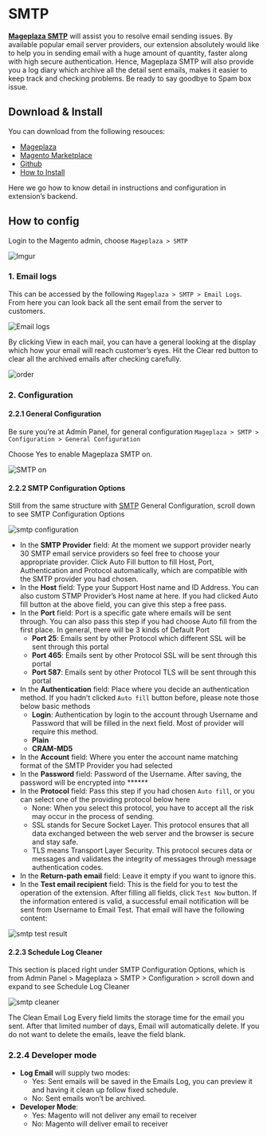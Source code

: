# SMTP

**[Mageplaza SMTP](https://www.mageplaza.com/magento-2-smtp/)** will assist you to resolve email sending issues. By available popular email server providers, our extension absolutely would like to help you in sending email with a huge amount of quantity, faster along with high secure authentication. Hence, Mageplaza SMTP will also provide you a log diary which archive all the detail sent emails, makes it easier to keep track and checking problems. Be ready to say goodbye to Spam box issue.

## Download & Install

You can download from the following resouces:

- [Mageplaza](https://www.mageplaza.com/magento-2-smtp/)
- [Magento Marketplace](https://marketplace.magento.com/mageplaza-module-smtp.html)
- [Github](https://github.com/mageplaza/magento-2-smtp)
- [How to Install](https://www.mageplaza.com/install-magento-2-extension/)


Here we go how to know detail in instructions and configuration in extension’s backend.

## How to config

Login to the Magento admin, choose `Mageplaza > SMTP`

![Imgur](https://i.imgur.com/SfUoDG1.png)


### 1. Email logs

This can be accessed by the following  `Mageplaza > SMTP > Email Logs`. From here you can look back all the sent email from the server to customers.

![Email logs](https://i.imgur.com/k5KfDLL.png)

By clicking View in each mail, you can have a general looking at the display which how your email will reach customer’s eyes.
Hit the Clear red button to clear all the archived emails after checking carefully.

![order](https://i.imgur.com/5eos9R7.png)

### 2. Configuration

#### 2.2.1 General Configuration

Be sure you’re at Admin Panel, for general configuration `Mageplaza > SMTP > Configuration > General Configuration`

Choose Yes to enable Mageplaza SMTP on.

![SMTP on](http://i.imgur.com/4jN9BIx.png)

#### 2.2.2 SMTP Configuration Options
Still from the same structure with [SMTP](https://github.com/mageplaza/magento-2-smtp) General Configuration, scroll down to see  SMTP Configuration Options

![smtp configuration](https://i.imgur.com/VnCM6SB.png)

* In the **SMTP Provider** field: At the moment we support provider nearly 30 SMTP email service providers so feel free to choose your appropriate provider. Click Auto Fill button to fill Host, Port, Authentication and  Protocol automatically, which are compatible with the SMTP provider you had chosen. 
* In the **Host** field: Type your Support Host name and ID Address. You can also custom STMP Provider’s Host name at here. If you had clicked Auto fill button at the above field, you can give this step a free pass.
* In the **Port** field: Port is a specific gate where emails will be sent through. You can also pass this step if you had choose Auto fill from the first place. In general, there will be 3 kinds of Default Port
  * **Port 25**: Emails sent by other Protocol which different SSL will be sent through this portal
  * **Port 465**: Emails sent by other Protocol SSL will be sent through this portal
  * **Port 587**: Emails sent by other Protocol TLS will be sent through this portal
* In the **Authentication** field: Place where you decide an authentication method. If you hadn’t clicked ``Auto fill`` button before, please note those below basic methods
  * **Login**: Authentication by login to the account through Username and Password that will be filled in the next field. Most of provider will require this method.
  * **Plain**
  * **CRAM-MD5**
* In the **Account** field: Where you enter the account name matching format of the SMTP Provider you had selected
* In the **Password** field: Password of the Username. After saving, the password will be encrypted into ******
* In the **Protocol** field: Pass this step if you had chosen ``Auto fill``, or you can select one of the providing protocol below here
  * None: When you select this protocol, you have to accept all the risk may occur in the process of sending.
  * SSL stands for Secure Socket Layer. This protocol ensures that all data exchanged between the web server and the browser is secure and stay safe.
  * TLS means Transport Layer Security. This protocol secures data or messages and validates the integrity of messages through message authentication codes.
* In the **Return-path email** field: Leave it empty if you want to ignore this.
* In the **Test email recipient** field: This is the field for you to test the operation of the extension. After filling all fields, click ``Test Now`` button. If the information entered is valid, a successful email notification will be sent from Username to Email Test. That email will have the following content:

![smtp test result](https://i.imgur.com/D0cw3ta.png)


#### 2.2.3 Schedule Log Cleaner

This section is placed right under SMTP Configuration Options, which is from Admin Panel > Mageplaza > SMTP > Configuration > scroll down and expand to see Schedule Log Cleaner

![smtp cleaner](https://i.imgur.com/lK28kKF.png)

The Clean Email Log Every field limits the storage time for the email you sent. After that limited number of days, Email will automatically delete. If you do not want to delete the emails, leave the field blank.


### 2.2.4 Developer mode

* **Log Email** will supply two modes:
  * Yes: Sent emails will be saved in the Emails Log, you can preview it and having it clean up follow fixed schedule.
  * No: Sent emails won’t be archived.
* **Developer Mode**:
  * Yes: Magento will not deliver any email to receiver
  * No: Magento will deliver email to receiver
